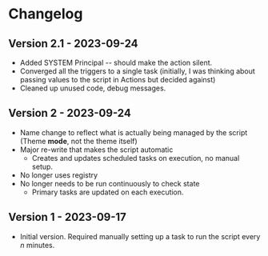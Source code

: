 # Changelog

## Version 2.1 - 2023-09-24

- Added SYSTEM Principal -- should make the action silent.
- Converged all the triggers to a single task (initially, I was thinking about passing values to the script in Actions but decided against)
- Cleaned up unused code, debug messages.

## Version 2 - 2023-09-24

- Name change to reflect what is actually being managed by the script (Theme **mode**, not the theme itself)
- Major re-write that makes the script automatic
  - Creates and updates scheduled tasks on execution, no manual setup.
- No longer uses registry
- No longer needs to be run continuously to check state
  - Primary tasks are updated on each execution.

## Version 1 - 2023-09-17

- Initial version. Required manually setting up a task to run the script every *n* minutes.
